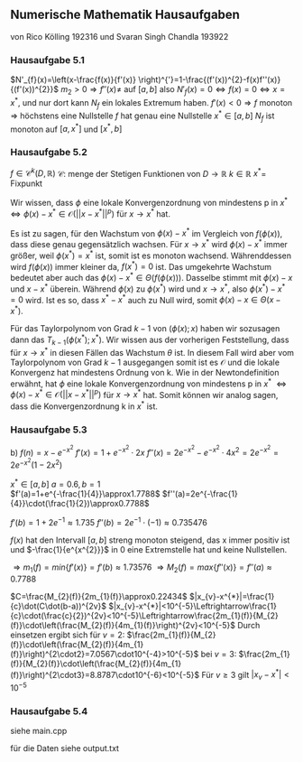 ## Numerische Mathematik Hausaufgaben 
von Rico Kölling 192316 und Svaran Singh Chandla 193922

### Hausaufgabe 5.1
$N'_{f}(x)=\left(x-\frac{f(x)}{f'(x)} \right)^{'}=1-\frac{(f'(x))^{2}-f(x)f''(x)}{(f'(x))^{2}}$
$m_{2}>0\Rightarrow f''(x)\neq$ auf $[a,b]$
also $N'_{f}(x)=0\Leftrightarrow f(x)=0 \Leftrightarrow x=x^{*}$, und nur dort kann $N_{f}$ ein lokales Extremum haben.
$f'(x)<0\Rightarrow f$ monoton $\Rightarrow$ höchstens eine Nullstelle
$f$ hat genau eine Nullstelle $x^{*}\in[a,b]$
$N_{f}$ ist monoton auf $[a,x^{*}]$ und $[x^{*},b]$


### Hausaufgabe 5.2
$f\in\mathscr{C}^{k}(D,\mathbb{R})$ $\mathscr{C}$: menge der Stetigen Funktionen von $D\to\mathbb{R}$
$k\in\mathbb{R}$ 
$x^{*}$= Fixpunkt

Wir wissen, dass $\phi$ eine lokale Konvergenzordnung von mindestens p in $x^{*}$
$\Leftrightarrow\phi(x)-x^{*}\in\mathcal{O}(||x-x^{*}||^{p})$ für $x\to x^{*}$ hat.


Es ist zu sagen, für den Wachstum von $\phi(x)-x^{*}$ im Vergleich von $f(\phi(x))$, dass diese genau gegensätzlich wachsen. Für $x\to x^{*}$ wird $\phi(x)-x^{*}$ immer größer, weil $\phi(x^{*})=x^{*}$ ist, somit ist es monoton wachsend. Währenddessen wird $f(\phi(x))$ immer kleiner da, $f(x^{*})=0$ ist. Das umgekehrte Wachstum bedeutet aber auch das $\phi(x)-x^{*}\in\Theta(f(\phi(x)))$. Dasselbe stimmt mit $\phi(x)-x$ und $x-x^{*}$ überein. Während $\phi(x)$ zu $\phi(x^{*})$ wird und $x\to x^{*}$, also $\phi(x^{*})-x^{*}=0$ wird. Ist es so, dass $x^{*}-x^{*}$ auch zu Null wird, somit $\phi(x)-x\in\Theta(x-x^{*})$. 

Für das Taylorpolynom von Grad $k-1$ von $(\phi(x);x)$ haben wir sozusagen dann das $T_{k-1}(\phi(x^{*});x^{*})$. Wir wissen aus der vorherigen Feststellung, dass für $x\to x^{*}$ in diesen Fällen das Wachstum $\theta$ ist. In diesem Fall wird aber vom Taylorpolynom von Grad $k-1$ ausgegangen somit ist es $\mathcal{O}$ und die lokale Konvergenz hat mindestens Ordnung von k. Wie in der Newtondefinition erwähnt, hat $\phi$ eine lokale Konvergenzordnung von mindestens p in $x^{*}$
$\Leftrightarrow\phi(x)-x^{*}\in\mathcal{O}(||x-x^{*}||^{p})$ für $x\to x^{*}$ hat. Somit können wir analog sagen, dass die Konvergenzordnung k in $x^{*}$ ist.

<div style="page-break-after: always;"></div>

### Hausaufgabe 5.3
b) 
$f(n)=x-e^{-x^{2}}$
$f'(x)=1+e^{-x^{2}}\cdot2x$
$f''(x)=2e^{-x^{2}}-e^{-x^{2}}\cdot4x^{2}=2e^{-x^{2}}=2e^{-x^{2}}(1-2x^{2})$

$x^{*}\in[a,b$] $a=0.6,b=1$   
$f'(a)=1+e^{-\frac{1}{4}}\approx1.7788$
$f''(a)=2e^{-\frac{1}{4}}\cdot(\frac{1}{2})\approx0.7788$

$f'(b)=1+2e^{-1}\approx1.735$
$f''(b)=2e^{-1}\cdot(-1)\approx0.735476$

$f(x)$ hat den Intervall $[a,b]$ streng monoton steigend, das x immer positiv ist und $-\frac{1}{e^{x^{2}}}$ in 0 eine Extremstelle hat und keine Nullstellen.

$\Rightarrow m_{1}(f)=min\{f'(x)\}=f'(b)\approx1.73576$
$\Rightarrow M_{2}(f)=max\{f''(x)\}=f''(a)\approx0.7788$

$C=\frac{M_{2}(f)}{2m_{1}(f)}\approx0.22434$   $|x_{v}-x^{*}|=\frac{1}{c}\dot(C\dot(b-a))^{2v}$
$|x_{v}-x^{*}|<10^{-5}\Leftrightarrow\frac{1}{c}\cdot(\frac{c}{2})^{2v}<10^{-5}\Leftrightarrow\frac{2m_{1}(f)}{M_{2}(f)}\cdot\left(\frac{M_{2}(f)}{4m_{1}(f)}\right)^{2v}<10^{-5}$
Durch einsetzen ergibt sich für $v=2:$
											$\frac{2m_{1}(f)}{M_{2}(f)}\cdot\left(\frac{M_{2}(f)}{4m_{1}(f)}\right)^{2\cdot2}=7.0567\cdot10^{-4}>10^{-5}$
												bei $v=3:$
											$\frac{2m_{1}(f)}{M_{2}(f)}\cdot\left(\frac{M_{2}(f)}{4m_{1}(f)}\right)^{2\cdot3}=8.8787\cdot10^{-6}<10^{-5}$
Für $v\geq3$ gilt $|x_{v}-x^{*}|<10^{-5}$

### Hausaufgabe 5.4
siehe main.cpp

für die Daten siehe output.txt 
